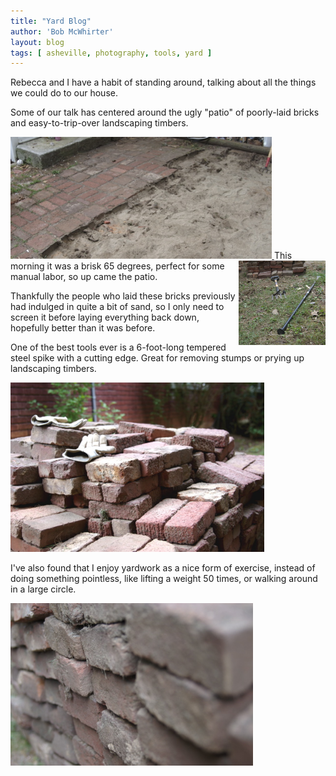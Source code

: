 ```yaml
---
title: "Yard Blog"
author: 'Bob McWhirter'
layout: blog
tags: [ asheville, photography, tools, yard ]
---
```

Rebecca and I have a habit of standing around, talking about all the things we could do to our house.

Some of our talk has centered around the ugly "patio" of poorly-laid bricks and easy-to-trip-over landscaping timbers.

<a class="imagelink" title="removal.jpg" href="/blog/assets/removal.jpg">
  <img width="418" height="195" id="image282" alt="removal.jpg" title="removal.jpg" src="/blog/assets/removal.jpg"/>
</a>
<a class="imagelink" title="spike.jpg" href="/blog/assets/spike.jpg">
  <img width="139" height="135" align="right" title="spike.jpg" id="image284" alt="spike.jpg" src="/blog/assets/spike.jpg"/>
</a>This morning it was a brisk 65 degrees, perfect for some manual labor, so up came the patio.

Thankfully the people who laid these bricks previously had indulged in quite a bit of sand, so I only need to screen it before laying everything back down, hopefully better than it was before.

One of the best tools ever is a 6-foot-long tempered steel spike with a cutting edge.  Great for removing stumps or prying up landscaping timbers.

<a title="bricks_gloves.jpg" class="imagelink" href="/blog/assets/bricks_gloves.jpg">
  <img width="406" height="271" alt="bricks_gloves.jpg" id="image281" src="/blog/assets/bricks_gloves.jpg"/>
</a>

I've also found that I enjoy yardwork as a nice form of exercise, instead of doing something pointless, like lifting a weight 50 times, or walking around in a large circle.

<a title="brick_stack.jpg" class="imagelink" href="/blog/assets/brick_stack.jpg">
  <img width="388" height="260" alt="brick_stack.jpg" id="image280" src="/blog/assets/brick_stack.jpg"/>
</a>

